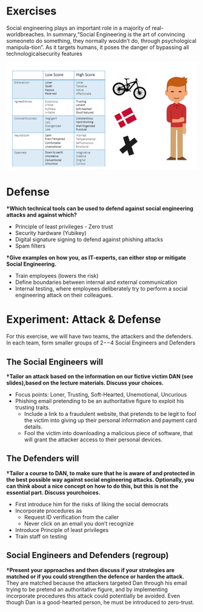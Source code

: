 # Exercises
Social engineering plays an important role in a majority of real-worldbreaches. In summary,“Social Engineering is the art of convincing someoneto do something, they normally wouldn’t do, through psychological manipula-tion”. As it targets humans, it poses the danger of bypassing all technologicalsecurity features

![Dan](./Dan.png)

# Defense
**†Which technical tools can be used to defend against social engineering attacks and against which?**  
* Principle of least privileges - Zero trust
* Security hardware (Yubikey)
* Digital signature signing to defend against phishing attacks
* Spam filters

**†Give examples on how you, as IT-experts, can either stop or mitigate Social Engineering.**  
* Train employees (lowers the risk)
* Define boundaries between internal and external communication
* Internal testing, where employees deliberately try to perform a social engineering attack on their colleagues.


# Experiment: Attack & Defense
For this exercise, we will have two teams, the attackers and the defenders. In each team, form smaller groups of 2−−4 Social Engineers and Defenders

## The Social Engineers will
**†Tailor an attack based on the information on our fictive victim DAN (see slides),based on the lecture materials. Discuss your choices.**
* Focus points: Loner, Trusting, Soft-Hearted, Unemotional, Uncurious
* Phishing email pretending to be an authoritative figure to exploit his trusting traits.
  * Include a link to a fraudulent website, that pretends to be legit to fool the victim into giving up their personal information and payment card details.
  * Fool the victim into downloading a malicious piece of software, that will grant the attacker access to their personal devices.


## The Defenders will
**†Tailor a course to DAN, to make sure that he is aware of and protected in the best possible way against social engineering attacks. Optionally, you can think about a nice concept on how to do this, but this is not the essential part. Discuss yourchoices.**  
* First introduce him for the risks of liking the social democrats
* Incorporate procedures as
  * Request ID verification from the caller
  * Never click on an email you don’t recognize
* Introduce Principle of least privileges
* Train staff on testing

## Social Engineers and Defenders (regroup)
**†Present your approaches and then discuss if your strategies are matched or if you could strengthen the defence or harden the attack.**  
They are matched because the attackers targeted Dan through his email trying to be pretend an authoritative figure, and by implementing incorporate procedures this attack could potentially be avoided. Even though Dan is a good-hearted person, he must be introduced to zero-trust.
